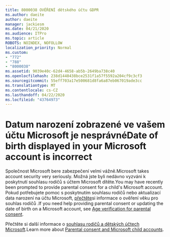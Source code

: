 ```yaml
---
title: 8000038 OVĚŘENÍ dětského účtu GDPR
ms.author: daeite
author: daeite
manager: jackiesm
ms.date: 04/21/2020
ms.audience: ITPro
ms.topic: article
ROBOTS: NOINDEX, NOFOLLOW
localization_priority: Normal
ms.custom:
- "772"
- "788"
- "8000038"
ms.assetid: 9039e40c-62d4-4658-ab5b-2649ba738c40
ms.openlocfilehash: 238d1440438bce2531f1a57f5592a204cf9c3cf3
ms.sourcegitcommit: 55eff703a17e500681d8fa6a87eb067019ade3cc
ms.translationtype: MT
ms.contentlocale: cs-CZ
ms.lasthandoff: 04/22/2020
ms.locfileid: "43764973"
---
```

# <a name="date-of-birth-displayed-in-your-microsoft-account-is-incorrect"></a><span data-ttu-id="7c5f5-102">Datum narození zobrazené ve vašem účtu Microsoft je nesprávné</span><span class="sxs-lookup"><span data-stu-id="7c5f5-102">Date of birth displayed in your Microsoft account is incorrect</span></span>

<span data-ttu-id="7c5f5-103">Společnost Microsoft bere zabezpečení velmi vážně.</span><span class="sxs-lookup"><span data-stu-id="7c5f5-103">Microsoft takes account security very seriously.</span></span> <span data-ttu-id="7c5f5-104">Možná jste byli nedávno vyzváni k poskytnutí souhlasu rodičů s účtem Microsoft dítěte.</span><span class="sxs-lookup"><span data-stu-id="7c5f5-104">You may have recently been prompted to provide parental consent for a child's Microsoft account.</span></span> <span data-ttu-id="7c5f5-105">Pokud potřebujete pomoc s poskytnutím souhlasu rodičů nebo aktualizací data narození na účtu Microsoft, [přečtěte](https://go.microsoft.com/fwlink/p/?linkid=874364)si informace o ověření věku pro souhlas rodičů .</span><span class="sxs-lookup"><span data-stu-id="7c5f5-105">If you need help providing parental consent or updating the date of birth on a Microsoft account, see [Age verification for parental consent](https://go.microsoft.com/fwlink/p/?linkid=874364).</span></span>
  
<span data-ttu-id="7c5f5-106">Přečtěte si další informace o [souhlasu rodičů a dětských účtech Microsoft](https://go.microsoft.com/fwlink/p/?linkid=874365).</span><span class="sxs-lookup"><span data-stu-id="7c5f5-106">Learn more about [Parental consent and Microsoft child accounts](https://go.microsoft.com/fwlink/p/?linkid=874365).</span></span>
  